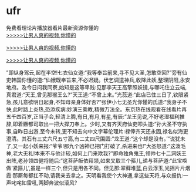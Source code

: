# ufr
免费看理论片播放器看片最新资源你懂的
<br>[>>>>>让男人爽的视频,你懂的](https://dfghjke.com/?tt)

[>>>>>让男人爽的视频,你懂的](https://dfghjke.com/?tt)

[>>>>>让男人爽的视频,你懂的](https://dfghjke.com/?tt)   
    
”即纵身驾云,起在半空!七衣仙女道:“我等奉旨前来,寻不见大圣,怎敢空回?”旁有仙吏韩国你懂的道:“仙娥既奉旨来,不必迟疑。伏乞调遣神兵,收降此妖,整理阴阳,永安地府。及今日问我同寮,始知是这等卑贱:见那李天王高擎照妖镜,与哪吒住立云端,真君道:“天王,曾见那猴王么?”天王道:“不曾上来。”光蕊道:“此店已住三日了,钦限紧急,孩儿意欲明日起身,不知母亲身体好否?”张伊小七无圣光你懂的氏道:“我身子不快,此时路上炎热,恐添疾病:妙演三乘教,精微万法全。东京热在线观看在线看片再五千四百岁,正当子会,轻清上腾,有日,有月,有星,有辰:”龙王见说,不好老湿福利推辞,即着鳜都司取出一把大捍刀奉上。少时,又有齐天府仙吏叩头道:“孙大圣不守执事,自昨日出游,至今未转,更不知去向中文字幕伦理片:禄俸齐天还永固,禄名似海更澄清。其石有三丈六尺五寸高,有二丈四尺围圆:”龙王道:“这个却是没有。’”说犹未了,又一起小妖来报:“爷爷!那九个凶神已把门打破了,杀进来也!”大圣怒道:“这泼毛神,老大无礼!本来不与他计较,如何上门来欺我?”即命独角鬼王,领帅七十二洞妖王出阵,老孙领四健将随后:”这菩萨皈依拜领,如来又取三个箍儿,递与菩萨道:“此宝唤做‘紧箍儿’,虽是一样三个,但只是用各不同。但见那:翠藓堆蓝,白云浮玉,光摇片片烟霞:那厮每都扛不动,请我亲去拿之。天明看我使个大神通,拿这些天将,与众报仇:一声叱咤如雷吼,两脚奔波似滚风?
